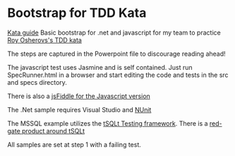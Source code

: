 Bootstrap for TDD Kata
======================

[Kata guide](http://aheld.github.io/code-kata/)
Basic bootstrap for .net and javascript for my team to practice [Roy Osherovs's TDD kata](http://osherove.com/tdd-kata-1/)

The steps are captured in the Powerpoint file to discourage reading ahead!

The javascript test uses Jasmine and is self contained.  Just run SpecRunner.html in a browser and start editing the code and tests in the src and specs directory.

There is also a [jsFiddle for the Javascript version](http://jsfiddle.net/aaronheld/fZMQF/)

The .Net sample requires Visual Studio and [NUnit](http://www.nunit.org/)

The MSSQL example utilizes the [tSQLt Testing framework](http://tsqlt.org/).  There is a [red-gate product around tSQLt](http://www.red-gate.com/products/sql-development/sql-test/)

All samples are set at step 1 with a failing test.